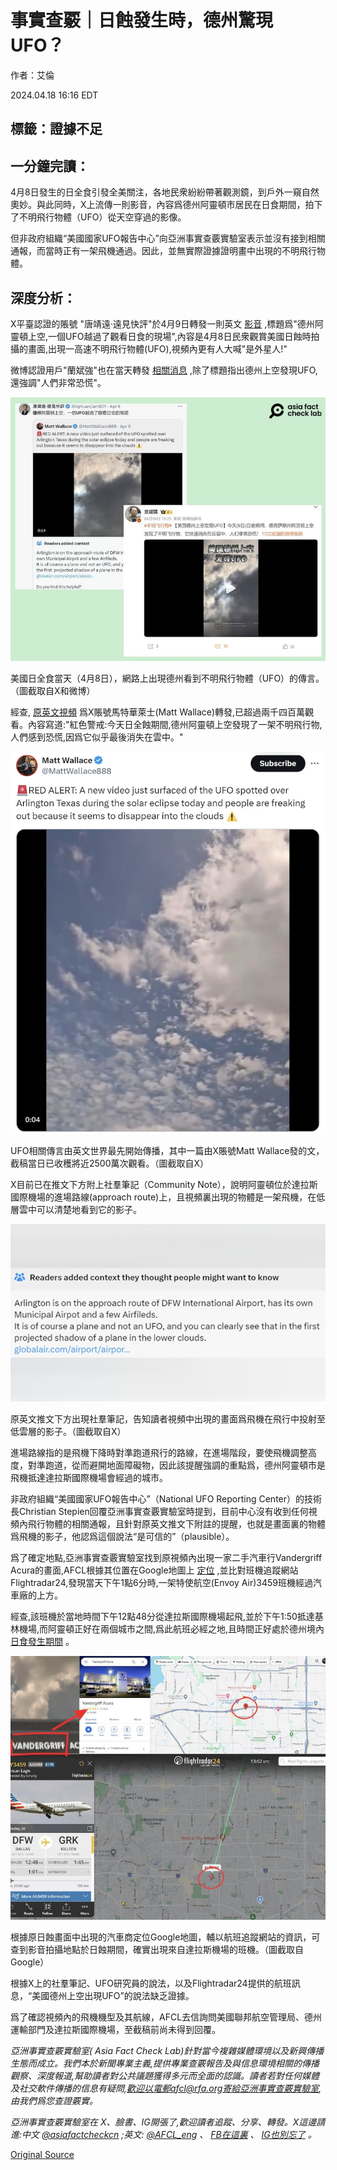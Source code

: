 # 事實查覈｜日蝕發生時，德州驚現UFO？

作者：艾倫

2024.04.18 16:16 EDT

## 標籤：證據不足

## 一分鐘完讀：

4月8日發生的日全食引發全美關注，各地民衆紛紛帶著觀測鏡，到戶外一窺自然奧妙。與此同時，X上流傳一則影音，內容爲德州阿靈頓市居民在日食期間，拍下了不明飛行物體（UFO）從天空穿過的影像。

但非政府組織“美國國家UFO報告中心”向亞洲事實查覈實驗室表示並沒有接到相關通報，而當時正有一架飛機通過。因此，並無實際證據證明畫中出現的不明飛行物體。

## 深度分析：

X平臺認證的賬號 "唐靖遠·遠見快評"於4月9日轉發一則英文 [影音](https://x.com/KpYuanjian1871/status/1777544978190815489) ,標題爲"德州阿靈頓上空,一個UFO越過了觀看日食的現場",內容是4月8日民衆觀賞美國日蝕時拍攝的畫面,出現一高速不明飛行物體(UFO),視頻內更有人大喊"是外星人!"

微博認證用戶"蘭斌強"也在當天轉發 [相關消息](https://weibo.com/3966129175/O8WVxyiWO?refer_flag=1001030103_) ,除了標題指出德州上空發現UFO,還強調"人們非常恐慌"。

![美國日全食當天（4月8日），網路上出現德州看到不明飛行物體（UFO）的傳言。（圖截取自X和微博）](images/UTUYKZPZMOELYLSVDTLRUTQ7XU.jpg)

美國日全食當天（4月8日），網路上出現德州看到不明飛行物體（UFO）的傳言。（圖截取自X和微博）

經查, [原英文視頻](https://x.com/MattWallace888/status/1777516074600153339) 爲X賬號馬特華萊士(Matt Wallace)轉發,已超過兩千四百萬觀看。內容寫道:"紅色警戒:今天日全蝕期間,德州阿靈頓上空發現了一架不明飛行物,人們感到恐慌,因爲它似乎最後消失在雲中。"

![UFO相關傳言由英文世界最先開始傳播，其中一篇由X賬號Matt Wallace發的文，截稿當日已收穫將近2500萬次觀看。（圖截取自X）](images/AL5FM47AATVGRIJFVPEV5XGUKY.png)

UFO相關傳言由英文世界最先開始傳播，其中一篇由X賬號Matt Wallace發的文，截稿當日已收穫將近2500萬次觀看。（圖截取自X）

X目前已在推文下方附上社羣筆記（Community Note），說明阿靈頓位於達拉斯國際機場的進場路線(approach route)上，且視頻裏出現的物體是一架飛機，在低層雲中可以清楚地看到它的影子。

![原英文推文下方出現社羣筆記，告知讀者視頻中出現的畫面爲飛機在飛行中投射至低雲層的影子。（圖截取自X）](images/H56ZAQUJJ2Q7275JTGLJVUO5GI.png)

原英文推文下方出現社羣筆記，告知讀者視頻中出現的畫面爲飛機在飛行中投射至低雲層的影子。（圖截取自X）

進場路線指的是飛機下降時對準跑道飛行的路線，在進場階段，要使飛機調整高度，對準跑道，從而避開地面障礙物，因此該提醒強調的重點爲，德州阿靈頓市是飛機抵達達拉斯國際機場會經過的城市。

非政府組織“美國國家UFO報告中心”（National UFO Reporting Center）的技術長Christian Stepien回覆亞洲事實查覈實驗室時提到，目前中心沒有收到任何視頻內飛行物體的相關通報，且針對原英文推文下附註的提醒，也就是畫面裏的物體爲飛機的影子，他認爲這個說法“是可信的”（plausible）。

爲了確定地點,亞洲事實查覈實驗室找到原視頻內出現一家二手汽車行Vandergriff Acura的畫面,AFCL根據其位置在Google地圖上 [定位](https://maps.app.goo.gl/hDNZs6VqmpRoUKb86) ,並比對班機追蹤網站Flightradar24,發現當天下午1點6分時,一架特使航空(Envoy Air)3459班機經過汽車廠的上方。

經查,該班機於當地時間下午12點48分從達拉斯國際機場起飛,並於下午1:50抵達基林機場,而阿靈頓正好在兩個城市之間,爲此航班必經之地,且時間正好處於德州境內 [日食發生期間](https://www.fox4news.com/news/solar-eclipse-2024-peak-times-path-through-texas-how-to-watch-live) 。

![根據原日蝕畫面中出現的汽車商定位Google地圖，輔以航班追蹤網站的資訊，可查到影音拍攝地點於日蝕期間，確實出現來自達拉斯機場的班機。（圖截取自Google）](images/HLZ4GOYZ52K6FNJSRVLLLFWX3A.jpg)

根據原日蝕畫面中出現的汽車商定位Google地圖，輔以航班追蹤網站的資訊，可查到影音拍攝地點於日蝕期間，確實出現來自達拉斯機場的班機。（圖截取自Google）

根據X上的社羣筆記、UFO研究員的說法，以及Flightradar24提供的航班訊息，“美國德州上空出現UFO”的說法缺乏證據。

爲了確認視頻內的飛機機型及其航線，AFCL去信詢問美國聯邦航空管理局、德州運輸部門及達拉斯國際機場，至截稿前尚未得到回覆。

*亞洲事實查覈實驗室(* *Asia Fact Check Lab)針對當今複雜媒體環境以及新興傳播生態而成立。我們本於新聞專業主義,提供專業查覈報告及與信息環境相關的傳播觀察、深度報道,幫助讀者對公共議題獲得多元而全面的認識。讀者若對任何媒體及社交軟件傳播的信息有疑問,歡迎以電郵afcl@rfa.org寄給亞洲事實查覈實驗室,由我們爲您查證覈實。*

*亞洲事實查覈實驗室在* *X、臉書、IG開張了,歡迎讀者追蹤、分享、轉發。X這邊請進:中文*  *[@asiafactcheckcn](https://twitter.com/asiafactcheckcn)*  *;英文:*  *[@AFCL\_eng](https://twitter.com/AFCL_eng)*  *、*  *[FB在這裏](https://www.facebook.com/asiafactchecklabcn)*  *、*  *[IG也別忘了](https://www.instagram.com/asiafactchecklab/)*  *。*



[Original Source](https://www.rfa.org/mandarin/shishi-hecha/hc-04182024161014.html)